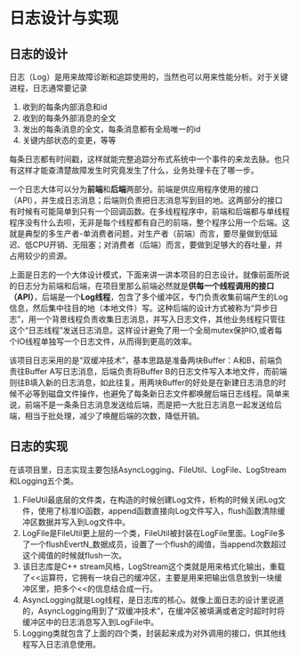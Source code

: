 # 日志设计与实现

## 日志的设计

​	日志（Log）是用来故障诊断和追踪使用的，当然也可以用来性能分析。对于关键进程，日志通常要记录

1. 收到的每条内部消息和id
2. 收到的每条外部消息的全文
3. 发出的每条消息的全文，每条消息都有全局唯一的id
4. 关键内部状态的变更，等等

​	 每条日志都有时间戳，这样就能完整追踪分布式系统中一个事件的来龙去脉。也只有这样才能查清楚故障发生时究竟发生了什么，业务处理卡在了哪一步。

​	一个日志大体可以分为**前端**和**后端**两部分。前端是供应用程序使用的接口（API），并生成日志消息；后端则负责把日志消息写到目的地。这两部分的接口有时候有可能简单到只有一个回调函数。在多线程程序中，前端和后端都与单线程程序没有什么去呗，无非是每个线程都有自己的前端，整个程序公用一个后端。这就是典型的多生产者-单消费者问题，对生产者（前端）而言，要尽量做到低延迟、低CPU开销、无阻塞；对消费者（后端）而言，要做到足够大的吞吐量，并占用较少的资源。

​	上面是日志的一个大体设计模式，下面来讲一讲本项目的日志设计。就像前面所说的日志分为前端和后端，在项目里那么前端必然就是**供每一个线程调用的接口（API）**，后端是一个**Log线程**，包含了多个缓冲区，专门负责收集前端产生的Log信息，然后集中往目的地（本地文件）写。这种后端的设计方式被称为“异步日志”，用一个背景线程负责收集日志消息，并写入日志文件，其他业务线程只管往这个“日志线程”发送日志消息。这样设计避免了用一个全局mutex保护IO,或者每个IO线程单独写一个日志文件，从而得到更高的效率。

​	该项目日志采用的是“双缓冲技术”，基本思路是准备两块Buffer：A和B，前端负责往Buffer A写日志消息，后端负责将Buffer B的日志文件写入本地文件，而前端则往B填入新的日志消息，如此往复。用两块Buffer的好处是在新建日志消息的时候不必等到磁盘文件操作，也避免了每条新日志文件都唤醒后端日志线程。简单来说，前端不是一条条日志消息发送给后端，而是把一大批日志消息一起发送给后端，相当于批处理，减少了唤醒后端的次数，降低开销。

## 日志的实现

​	在该项目里，日志实现主要包括AsyncLogging、FileUtil、LogFile、LogStream和Logging五个类。

1.  FileUtil最底层的文件类，在构造的时候创建Log文件，析构的时候关闭Log文件，使用了标准IO函数，append函数直接向Log文件写入，flush函数清除缓冲区数据并写入到Log文件中。
2.  LogFile是FileUtil更上层的一个类，FileUtil被封装在LogFile里面。LogFile多了一个flushEvertN_数据成员，设置了一个flush的阈值，当append次数超过这个阈值的时候就flush一次。
3.  该日志库是C++ stream风格，LogStream这个类就是用来格式化输出，重载了<<运算符，它拥有一块自己的缓冲区，主要是用来把输出信息放到一块缓冲区里，把多个<<的信息结合成一行。
4.  AsyncLogging就是Log线程，是日志库的核心。就像上面日志的设计里说道的，AsyncLogging用到了“双缓冲技术”，在缓冲区被填满或者定时超时时将缓冲区中的日志消息写入到LogFile中。
5.  Logging类就包含了上面的四个类，封装起来成为对外调用的接口，供其他线程写入日志消息使用。	